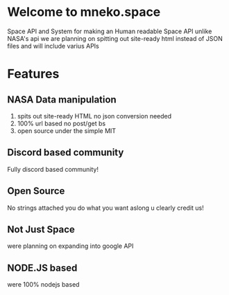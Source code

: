 # Welcome to mneko.space

Space API and System for making an Human readable Space API unlike NASA's api we are planning on spitting out site-ready html instead of JSON files and will include varius APIs 


# Features




## NASA Data manipulation
1. spits out site-ready HTML no json conversion needed
2. 100% url based no post/get bs
3. open source under the simple MIT

## Discord based community

Fully discord based community!

## Open Source
No strings attached you do what you want aslong u clearly credit us!

## Not Just Space 
were planning on expanding into google API

## NODE.JS based
were 100% nodejs based

